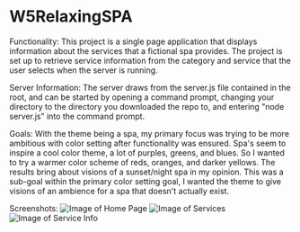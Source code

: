 # W5RelaxingSPA

Functionality:
This project is a single page application that displays information about the services that a fictional spa provides. The project is set up to retrieve service information from the category and service that the user selects when the server is running.

Server Information:
The server draws from the server.js file contained in the root, and can be started by opening a command prompt, changing your directory to the directory you downloaded the repo to, and entering "node server.js" into the command prompt.

Goals:
With the theme being a spa, my primary focus was trying to be more ambitious with color setting after functionality was ensured. Spa's seem to inspire a cool color theme, a lot of purples, greens, and blues. So I wanted to try a warmer color scheme of reds, oranges, and darker yellows. The results bring about visions of a sunset/night spa in my opinion. This was a sub-goal within the primary color setting goal, I wanted the theme to give visions of an ambience for a spa that doesn't actually exist.

Screenshots:
![Image of Home Page](https://jtor101.github.com/images/screenshot1home.png)
![Image of Services](https://jtor101.github.com/images/screenshot2services.png)
![Image of Service Info](https://jtor101.github.com/images/screenshot3serviceinfo.png)
